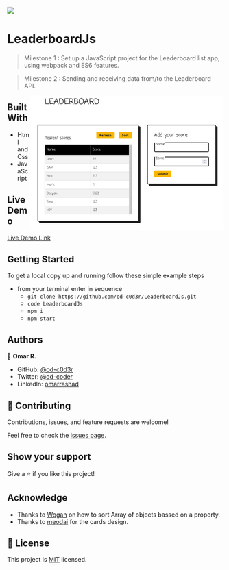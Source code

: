 ![](https://img.shields.io/badge/Microverse-blueviolet)

# LeaderboardJs

> Milestone 1 : Set up a JavaScript project for the Leaderboard list app, using webpack and ES6 features.

> Milestone 2 : Sending and receiving data from/to the Leaderboard API.

<div style="float:right;">

<img align="right" src="./doc/app_screenshot.jpeg" style="width:450px;">

</div>

## Built With

- Html and Css
- JavaScript

## Live Demo

[Live Demo Link](https://od-c0d3r.github.io/LeaderboardJs/dist/)


## Getting Started

To get a local copy up and running follow these simple example steps

 - from your terminal enter in sequence 
   - `git clone https://github.com/od-c0d3r/LeaderboardJs.git`
   - `code LeaderboardJs`
   - `npm i`
   - `npm start`


## Authors

👤 **Omar R.**

- GitHub: [@od-c0d3r](https://github.com/od-c0d3r)
- Twitter: [@od-coder](https://twitter.com/od-coder)
- LinkedIn: [omarrashad](https://linkedin.com/in/omarrashad)


## 🤝 Contributing

Contributions, issues, and feature requests are welcome!

Feel free to check the [issues page](../../issues/).

## Show your support

Give a ⭐️ if you like this project!

## Acknowledge

- Thanks to [Wogan](https://stackoverflow.com/questions/1129216/sort-array-of-objects-by-string-property-value#:~:text=it's%20easy%20enough%20to%20write%20your%20own%20comparison%20function%3A) on how to sort Array of objects bassed on a property.
- Thanks to [meodai](https://codepen.io/meodai/pen/rNedxBa) for the cards design.  

## 📝 License

This project is [MIT](./doc/MIT.md) licensed.
